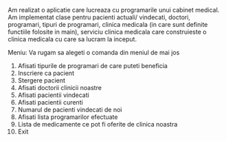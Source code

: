 Am realizat o aplicatie care lucreaza cu programarile unui cabinet medical. Am implementat clase pentru pacienti actuali/ vindecati, doctori, programari, tipuri de programari, clinica medicala (in care sunt definite functiile folosite in main), serviciu clinica medicala care construieste o clinica medicala cu care sa lucram la inceput.


Meniu: 
Va rugam sa alegeti o comanda din meniul de mai jos
1. Afisati tipurile de programari de care puteti beneficia
2. Inscriere ca pacient
3. Stergere pacient
4. Afisati doctorii clinicii noastre
5. Afisati pacientii vindecati
6. Afisati pacientii curenti
7. Numarul de pacienti vindecati de noi
8. Afisati lista programarilor efectuate
9. Lista de medicamente ce pot fi oferite de clinica noastra
10. Exit
